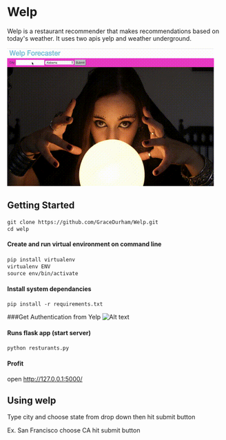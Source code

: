 # Welp 

Welp is a restaurant recommender that makes recommendations based on today's weather.
It uses two apis yelp and weather underground.


![alt text](https://raw.githubusercontent.com/GraceDurham/Welp/master/preview.gif)


## Getting Started 

```
git clone https://github.com/GraceDurham/Welp.git
cd welp
```
#### Create and run virtual environment on command line

```
pip install virtualenv
virtualenv ENV
source env/bin/activate
```

#### Install system dependancies 

```
pip install -r requirements.txt
```

###Get Authentication from Yelp
![Alt text]((https://raw.githubusercontent.com/GraceDurham/Welp/master/Yelp_Auth.png)?raw=true "Optional Title")

#### Runs flask app (start server)

```
python resturants.py 
```

#### Profit

open http://127.0.0.1:5000/


## Using welp

Type city and choose state from drop down then hit submit button 
 
Ex. San Francisco choose CA hit submit button 
